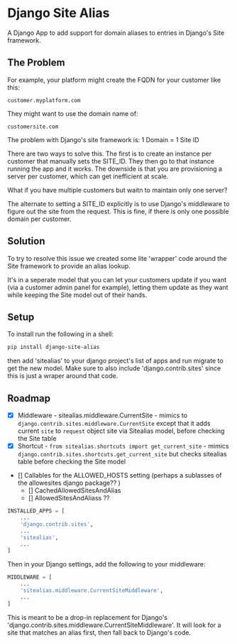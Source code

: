 # Django Site Alias

A Django App to add support for domain aliases to entries in  Django's Site framework.  

## The Problem

For example, your platform might create the FQDN for your customer like this:

```
customer.myplatform.com
```

They might want to use the domain name of:

```
customersite.com
```

The problem with Django's site framework is: 1 Domain = 1 Site ID

There are two ways to solve this.  The first is to create an instance per customer that manually sets the SITE_ID.  They then go to that instance running the app and it works.  The downside is that you are provisioning a server per customer, which can get inefficient at scale.

What if you have multiple customers but waitn to maintain only one server?

The alternate to setting a SITE_ID explicitly is to use Django's middleware to figure out the site from the request.  This is fine, if there is only one possible domain per customer.

## Solution 

To try to resolve this issue we created some lite 'wrapper' code around the Site framework to provide an alias lookup.

It's in a seperate model that you can let your customers update if you want (via a customer admin panel for example), letting them update as they want while keeping the Site model out of their hands.

## Setup

To install run the following in a shell:

```bash
pip install django-site-alias
```

then add 'sitealias' to your django project's list of apps and run migrate to get the new model.  Make sure to also include 'django.contrib.sites' since this is just a wraper around that code.

## Roadmap

- [x] Middleware - sitealias.middleware.CurrentSite - mimics to `django.contrib.sites.middleware.CurrentSite` except that it adds current `site` to `request` object site via Sitealias model, before checking the Site table 
- [x] Shortcut - `from sitealias.shortcuts import get_current_site` - mimics `django.contrib.sites.shortcuts.get_current_site` but checks sitealias table before checking the Site model
- [] Callables for the ALLOWED_HOSTS setting (perhaps a sublasses of the allowesites django package?? )
    - [] CachedAllowedSitesAndAlias
    - [] AllowedSitesAndAliass ??
    
```python
INSTALLED_APPS = [
    ...
    'django.contrib.sites',
    ...
    'sitealias',
    ...
]
```

Then in your Django settings, add the following to your middleware:

```python
MIDDLEWARE = [
    ...
    'sitealias.middleware.CurrentSiteMiddleware',
    ...
]

```
This is meant to be a drop-in replacement for Django's 'django.contrib.sites.middleware.CurrentSiteMiddleware'.  It will look for a site that matches an alias first, then fall back to Django's code.
